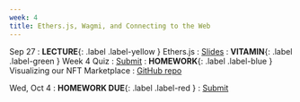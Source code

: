 ```yaml
---
week: 4
title: Ethers.js, Wagmi, and Connecting to the Web
---
```


Sep 27
: **LECTURE**{: .label .label-yellow } Ethers.js
  : [Slides](https://docs.google.com/presentation/d/1qvmrl63hXH_CAPP84VjMzrIysORgJ2SmPrQrvQrUilI/edit#slide=id.p)
: **VITAMIN**{: .label .label-green } Week 4 Quiz
  : [Submit](https://forms.gle/oduVbwHUFbpnerZW9)
: **HOMEWORK**{: .label .label-blue } Visualizing our NFT Marketplace
  : [GitHub repo](https://github.com/BerkeleyBlockchain/fa23-dev-decal/tree/main/hw4-Gas%20Optimization)

Wed, Oct 4
: **HOMEWORK DUE**{: .label .label-red }
  : [Submit](https://www.gradescope.com/courses/608052/assignments/3429575/configure_autograder)